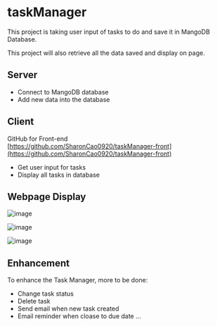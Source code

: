 # taskManager

This project is taking user input of tasks to do and save it in MangoDB Database.

This project will also retrieve all the data saved and display on page.

## Server

* Connect to MangoDB database
* Add new data into the database

## Client
GitHub for Front-end
<br>
[https://github.com/SharonCao0920/taskManager-front](https://github.com/SharonCao0920/taskManager-front)

* Get user input for tasks
* Display all tasks in database

## Webpage Display

![image](https://github.com/SharonCao0920/taskManager/assets/54694766/6a5f1dc3-f620-48e1-b734-baaef768e53c)

![image](https://github.com/SharonCao0920/taskManager/assets/54694766/152e3bd0-0c2b-4685-b0a6-7b969f8da826)

![image](https://github.com/SharonCao0920/taskManager/assets/54694766/4e37bb92-684e-4618-abe2-c2266b9f3997)

## Enhancement

To enhance the Task Manager, more to be done:

* Change task status
* Delete task
* Send email when new task created
* Email reminder when cloase to due date
...





